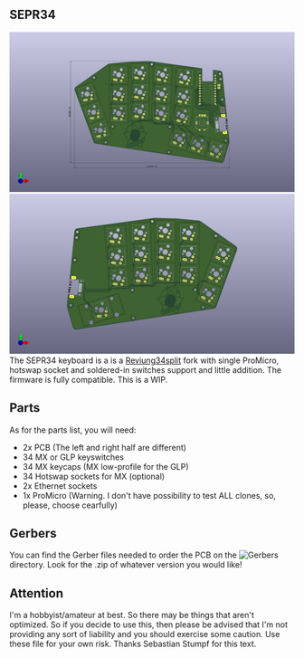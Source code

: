## SEPR34
![SEPR34](./Pictures/20240807.SEPR34-LEFT.00.png)
![SEPR34](./Pictures/20240807.SEPR34-RIGHT.00.png)
The SEPR34 keyboard is a is a [Reviung34split](https://github.com/gtips/reviung/tree/master/reviung34split) fork with single ProMicro, hotswap socket and soldered-in switches support and little addition. The firmware is fully compatible.
This is a WIP.

## Parts
As for the parts list, you will need:
- 2x PCB (The left and right half are different)
- 34 MX or GLP keyswitches
- 34 MX keycaps (MX low-profile for the GLP)
- 34 Hotswap sockets for MX (optional)
- 2x Ethernet sockets
- 1x ProMicro (Warning. I don't have possibility to test ALL clones, so, please, choose cearfully)

## Gerbers
You can find the Gerber files needed to order the PCB on the ![`Gerbers`](./Gerbers) directory. Look for the .zip of whatever version you would like!

## Attention
I'm a hobbyist/amateur at best. So there may be things that aren't optimized. So if you decide to use this, then please be advised that I'm not providing any sort of liability and you should exercise some caution. Use these file for your own risk. Thanks Sebastian Stumpf for this text.
